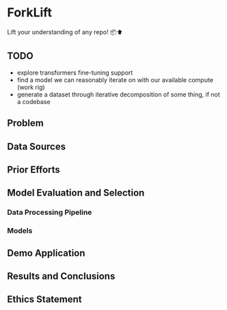 # ForkLift

Lift your understanding of any repo! 📦⬆ 

## TODO 

- explore transformers fine-tuning support
- find a model we can reasonably iterate on with our available compute (work rig)
- generate a dataset through iterative decomposition of some thing, if not a codebase

## Problem 

## Data Sources

## Prior Efforts 

## Model Evaluation and Selection 

### Data Processing Pipeline 

### Models

### 

## Demo Application 

## Results and Conclusions

## Ethics Statement